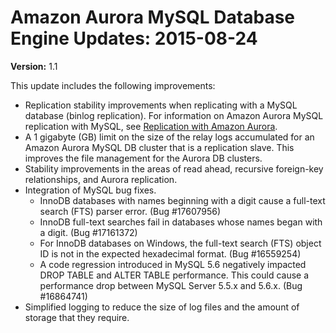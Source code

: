 # Amazon Aurora MySQL Database Engine Updates: 2015\-08\-24<a name="AuroraMySQL.Updates.20150824"></a>

**Version:** 1\.1

This update includes the following improvements:
+ Replication stability improvements when replicating with a MySQL database \(binlog replication\)\. For information on Amazon Aurora MySQL replication with MySQL, see [Replication with Amazon Aurora](Aurora.Replication.md)\.
+ A 1 gigabyte \(GB\) limit on the size of the relay logs accumulated for an Amazon Aurora MySQL DB cluster that is a replication slave\. This improves the file management for the Aurora DB clusters\.
+ Stability improvements in the areas of read ahead, recursive foreign\-key relationships, and Aurora replication\.
+ Integration of MySQL bug fixes\.
  + InnoDB databases with names beginning with a digit cause a full\-text search \(FTS\) parser error\. \(Bug \#17607956\)
  + InnoDB full\-text searches fail in databases whose names began with a digit\. \(Bug \#17161372\)
  + For InnoDB databases on Windows, the full\-text search \(FTS\) object ID is not in the expected hexadecimal format\. \(Bug \#16559254\)
  + A code regression introduced in MySQL 5\.6 negatively impacted DROP TABLE and ALTER TABLE performance\. This could cause a performance drop between MySQL Server 5\.5\.x and 5\.6\.x\. \(Bug \#16864741\)
+ Simplified logging to reduce the size of log files and the amount of storage that they require\.